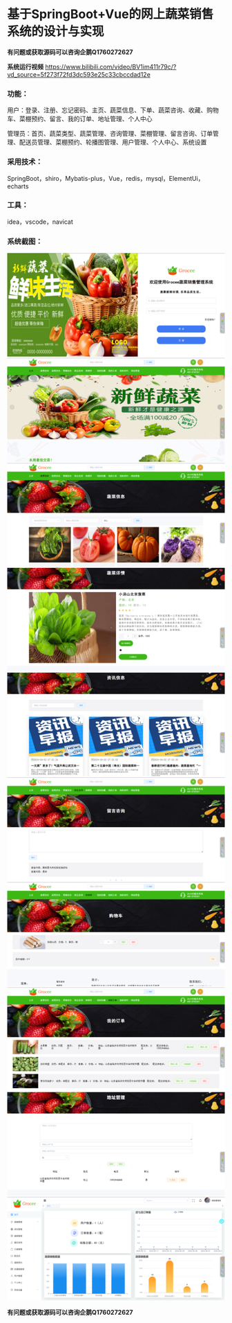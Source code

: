 # 基于SpringBoot+Vue的网上蔬菜销售系统的设计与实现

 **有问题或获取源码可以咨询企鹅Q1760272627**
 
 **系统运行视频** 
https://www.bilibili.com/video/BV1im411r79c/?vd_source=5f273f72fd3dc593e25c33cbccdad12e
 
### 功能：
用户：登录、注册、忘记密码、主页、蔬菜信息、下单、蔬菜咨询、收藏、购物车、菜棚预约、留言、我的订单、地址管理、个人中心

管理员：首页、蔬菜类型、蔬菜管理、咨询管理、菜棚管理、留言咨询、订单管理、配送员管理、菜棚预约、轮播图管理、用户管理、个人中心、系统设置

### 采用技术：
SpringBoot，shiro，Mybatis-plus，Vue，redis，mysql，ElementUi，echarts

### 工具：
idea，vscode，navicat

### 系统截图：
![登录](img/image.png)
![首页](img/image1.png)
![蔬菜信息](img/image2.png)
![蔬菜详情](img/image3.png)
![资讯](img/image4.png)
![留言](img/image5.png)
![购物车](img/image6.png)
![我的订单](img/image7.png)
![地址管理](img/image8.png)
![管理员后台](img/image9.png)

 **有问题或获取源码可以咨询企鹅Q1760272627**
